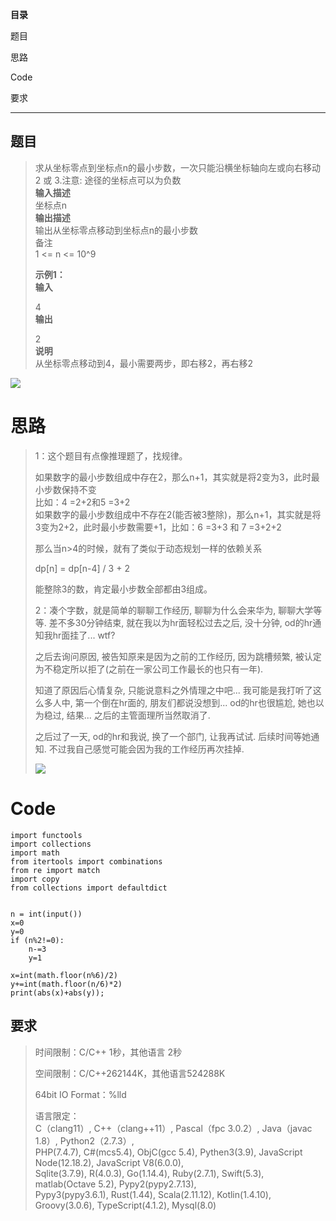**目录**

题目

思路

Code

要求

* * *

## 题目

> 求从坐标零点到坐标点n的最小步数，一次只能沿横坐标轴向左或向右移动 2 或 3.注意: 途径的坐标点可以为负数  
>  **输入描述**  
>  坐标点n  
>  **输出描述**  
>  输出从坐标零点移动到坐标点n的最小步数  
>  备注  
>  1 <= n <= 10^9
>
> **示例1：  
>  输入**
>
> 4  
>  **输出**
>
> 2  
>  **说明**  
>  从坐标零点移动到4，最小需要两步，即右移2，再右移2

![](https://img-blog.csdnimg.cn/a7dd63207e734aea8c9c878e157ac83c.jpeg)

# 思路

> 1：这个题目有点像推理题了，找规律。
>
> 如果数字的最小步数组成中存在2，那么n+1，其实就是将2变为3，此时最小步数保持不变  
>  比如：4 =2+2和5 =3+2  
>  如果数字的最小步数组成中不存在2(能否被3整除)，那么n+1，其实就是将3变为2+2，此时最小步数需要+1，比如：6 =3+3 和 7 =3+2+2
>
> 那么当n>4的时候，就有了类似于动态规划一样的依赖关系
>
> dp[n] = dp[n-4] / 3 + 2
>
> 能整除3的数，肯定最小步数全部都由3组成。
>
> 2：凑个字数，就是简单的聊聊工作经历, 聊聊为什么会来华为, 聊聊大学等等. 差不多30分钟结束, 就在我以为hr面轻松过去之后, 没十分钟,
> od的hr通知我hr面挂了... wtf?
>
> 之后去询问原因, 被告知原来是因为之前的工作经历, 因为跳槽频繁, 被认定为不稳定所以拒了(之前在一家公司工作最长的也只有一年).
>
> 知道了原因后心情复杂, 只能说意料之外情理之中吧... 我可能是我打听了这么多人中, 第一个倒在hr面的, 朋友们都说没想到... od的hr也很尴尬,
> 她也以为稳过, 结果... 之后的主管面理所当然取消了.
>
> 之后过了一天, od的hr和我说, 换了一个部门, 让我再试试. 后续时间等她通知. 不过我自己感觉可能会因为我的工作经历再次挂掉.
>
> ![](https://img-blog.csdnimg.cn/bff5d3eaa41942c9aabb8e2d95e0e218.webp)

# Code

    
    
    import functools
    import collections
    import math
    from itertools import combinations
    from re import match
    import copy 
    from collections import defaultdict
    
    
    n = int(input())
    x=0
    y=0
    if (n%2!=0):
        n-=3
        y=1
    
    x=int(math.floor(n%6)/2)
    y+=int(math.floor(n/6)*2)
    print(abs(x)+abs(y));
    
    

## 要求

> 时间限制：C/C++ 1秒，其他语言 2秒
>
> 空间限制：C/C++262144K，其他语言524288K
>
> 64bit IO Format：%lld
>
> 语言限定：  
>  C（clang11）, C++（clang++11）, Pascal（fpc 3.0.2）, Java（javac 1.8）,
> Python2（2.7.3）,  
>  PHP(7.4.7), C#(mcs5.4), ObjC(gcc 5.4), Pythen3(3.9), JavaScript
> Node(12.18.2), JavaScript V8(6.0.0),  
>  Sqlite(3.7.9), R(4.0.3), Go(1.14.4), Ruby(2.7.1), Swift(5.3), matlab(Octave
> 5.2), Pypy2(pypy2.7.13),  
>  Pypy3(pypy3.6.1), Rust(1.44), Scala(2.11.12), Kotlin(1.4.10),
> Groovy(3.0.6), TypeScript(4.1.2), Mysql(8.0)

